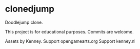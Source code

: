 # clonedjump
Doodlejump clone.

This project is for educational purposes.
Commits are welcome.

Assets by Kenney.
Support opengamearts.org
Support kenney.nl

